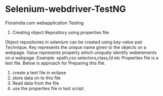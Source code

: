 # Selenium-webdriver-TestNG
Floraindia.com webapplication Testing

1) Creating object Repository using properties file.

Object repositories in selenium can be created using key-value pair Technique.
Key represents the unique name given to the objects on a webpage.
Value represents property which uniquely identify webelements on a webpage. Example: xpath,css selectors,class,Id etc
Properties file is a text file. Below is approach for Preparing this file.
1) create a text file in eclipse
2) store data on to this file
3) Read data from the file
4) use the properties file in test script.
